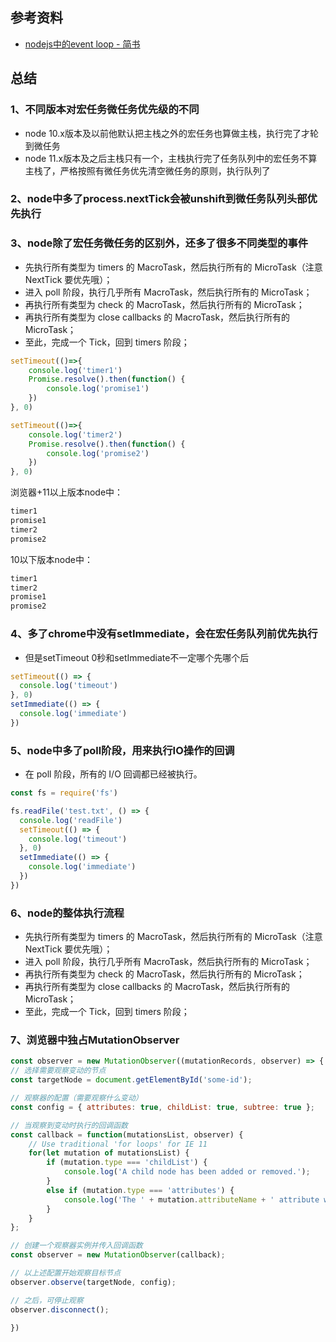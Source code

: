 ## 参考资料
- [nodejs中的event loop - 简书](https://www.jianshu.com/p/deedcbf68880)

## 总结
### 1、不同版本对宏任务微任务优先级的不同
- node 10.x版本及以前他默认把主栈之外的宏任务也算做主栈，执行完了才轮到微任务
- node 11.x版本及之后主栈只有一个，主栈执行完了任务队列中的宏任务不算主栈了，严格按照有微任务优先清空微任务的原则，执行队列了

### 2、node中多了process.nextTick会被unshift到微任务队列头部优先执行

### 3、node除了宏任务微任务的区别外，还多了很多不同类型的事件

- 先执行所有类型为 timers 的 MacroTask，然后执行所有的 MicroTask（注意 NextTick 要优先哦）；
- 进入 poll 阶段，执行几乎所有 MacroTask，然后执行所有的 MicroTask；
- 再执行所有类型为 check 的 MacroTask，然后执行所有的 MicroTask；
- 再执行所有类型为 close callbacks 的 MacroTask，然后执行所有的 MicroTask；
- 至此，完成一个 Tick，回到 timers 阶段；

```js
setTimeout(()=>{
    console.log('timer1')
    Promise.resolve().then(function() {
        console.log('promise1')
    })
}, 0)

setTimeout(()=>{
    console.log('timer2')
    Promise.resolve().then(function() {
        console.log('promise2')
    })
}, 0)
```

浏览器+11以上版本node中：
```js
timer1
promise1
timer2
promise2
```

10以下版本node中：
```js
timer1
timer2
promise1
promise2
```

### 4、多了chrome中没有setImmediate，会在宏任务队列前优先执行

- 但是setTimeout 0秒和setImmediate不一定哪个先哪个后
```js
setTimeout(() => {
  console.log('timeout')
}, 0)
setImmediate(() => {
  console.log('immediate')
})
```

### 5、node中多了poll阶段，用来执行IO操作的回调
- 在 poll 阶段，所有的 I/O 回调都已经被执行。
```js
const fs = require('fs')

fs.readFile('test.txt', () => {
  console.log('readFile')
  setTimeout(() => {
    console.log('timeout')
  }, 0)
  setImmediate(() => {
    console.log('immediate')
  })
})
```

### 6、node的整体执行流程

- 先执行所有类型为 timers 的 MacroTask，然后执行所有的 MicroTask（注意 NextTick 要优先哦）；
- 进入 poll 阶段，执行几乎所有 MacroTask，然后执行所有的 MicroTask；
- 再执行所有类型为 check 的 MacroTask，然后执行所有的 MicroTask；
- 再执行所有类型为 close callbacks 的 MacroTask，然后执行所有的 MicroTask；
- 至此，完成一个 Tick，回到 timers 阶段；

### 7、浏览器中独占MutationObserver
```js
const observer = new MutationObserver((mutationRecords, observer) => {
// 选择需要观察变动的节点
const targetNode = document.getElementById('some-id');

// 观察器的配置（需要观察什么变动）
const config = { attributes: true, childList: true, subtree: true };

// 当观察到变动时执行的回调函数
const callback = function(mutationsList, observer) {
    // Use traditional 'for loops' for IE 11
    for(let mutation of mutationsList) {
        if (mutation.type === 'childList') {
            console.log('A child node has been added or removed.');
        }
        else if (mutation.type === 'attributes') {
            console.log('The ' + mutation.attributeName + ' attribute was modified.');
        }
    }
};

// 创建一个观察器实例并传入回调函数
const observer = new MutationObserver(callback);

// 以上述配置开始观察目标节点
observer.observe(targetNode, config);

// 之后，可停止观察
observer.disconnect();

})
```